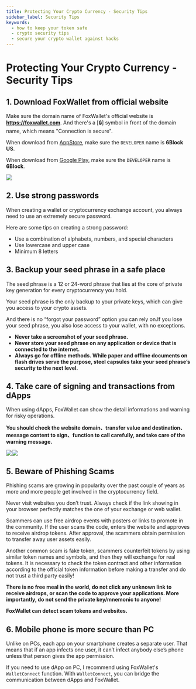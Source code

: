 ```yaml
---
title: Protecting Your Crypto Currency - Security Tips
sidebar_label: Security Tips
keywords:
  - how to keep your token safe
  - crypto security tips
  - secure your crypto wallet against hacks
---
```


# Protecting Your Crypto Currency - Security Tips

## 1. Download FoxWallet from official website 

Make sure the domain name of FoxWallet's official website is **https://foxwallet.com**. And there's a [🔒] symbol in front of the domain name, which means "Connection is secure".

When download from [AppStore](https://apps.apple.com/us/app/foxwallet-secure-crypto-asset/id1590983231), make sure the `DEVELOPER` name is **6Block US**.  
 
When download from [Google Play](https://play.google.com/store/apps/details?id=com.foxwallet.play), make sure the `DEVELOPER` name is **6Block**.    

  
![](./img/appstore.webp)

## 2. Use strong passwords

When creating a wallet or cryptocurrency exchange account, you always need to use an extremely secure password. 

Here are some tips on creating a strong password:
* Use a combination of alphabets, numbers, and special characters
* Use lowercase and upper case
* Minimum 8 letters

## 3. Backup your seed phrase in a safe place

The seed phrase is a 12 or 24-word phrase that lies at the core of private key generation for every cryptocurrency you hold. 

Your seed phrase is the only backup to your private keys, which can give you access to your crypto assets. 

And there is no “forgot your password” option you can rely on.If you lose your seed phrase, you also lose access to your wallet, with no exceptions.

* **Never take a screenshot of your seed phrase.**
* **Never store your seed phrase on any application or device that is connected to the internet.**
* **Always go for offline methods. While paper and offline documents on flash drives serve the purpose, steel capsules take your seed phrase’s security to the next level.**

## 4. Take care of signing and transactions from dApps

When using dApps, FoxWallet can show the detail informations and warning for risky operations. 

**You should check the website domain、transfer value and destination、message content to sign、function to call carefully, and take care of the warning message.**

![](./img/sign-msg.webp)![](./img/sign-tx.webp)


## 5. Beware of Phishing Scams

Phishing scams are growing in popularity over the past couple of years as more and more people get involved in the cryptocurrency field.

Never visit websites you don’t trust. Always check if the link showing in your browser perfectly matches the one of your exchange or web wallet.

Scammers can use free airdrop events with posters or links to promote in the community. If the user scans the code, enters the website and approves to receive airdrop tokens. After approval, the scammers obtain permission to transfer away user assets easily. 

Another common scam is fake token, scammers counterfeit tokens by using similar token names and symbols, and then they will exchange for real tokens. It is necessary to check the token contract and other information according to the official token information before making a transfer and do not trust a third party easily!

**There is no free meal in the world, do not click any unknown link to receive airdrops, or scan the code to approve your applications. More importantly, do not send the private key/mnemonic to anyone!**

**FoxWallet can detect scam tokens and websites.**

## 6. Mobile phone is more secure than PC

Unlike on PCs, each app on your smartphone creates a separate user. That means that if an app infects one user, it can’t infect anybody else’s phone unless that person gives the app permission. 

If you need to use dApp on PC, I recommend using FoxWallet's `WalletConnect` function. With `WalletConnect`, you can bridge the communication between dApps and FoxWallet. 
